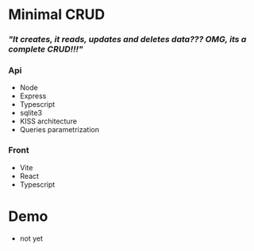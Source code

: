 # Minimal CRUD

### *"It creates, it reads, updates and deletes data??? OMG, its a complete CRUD!!!"*

### Api
  - Node
  - Express
  - Typescript
  - sqlite3
  - KISS architecture
  - Queries parametrization

### Front
  - Vite 
  - React
  - Typescript

# Demo
- not yet
